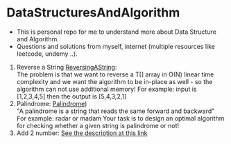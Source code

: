 # DataStructuresAndAlgorithm
- This is personal repo for me to understand more about Data Structure and Algorithm. 
- Questions and solutions from myself, internet (multiple resources like leetcode, undemy ..).
1. Reverse a String [ReversingAString](src/main/java/com/datastructures/array/ReverseAString.java):  
  The problem is that we want to reverse a T[] array in O(N) linear time complexity and we want the algorithm to be in-place as well - so the algorithm can not use additional memory!
  For example: input is [1,2,3,4,5] then the output is [5,4,3,2,1]
2. Palindrome: [Palindrome](src/main/java/com/datastructures/array/Palindrome.java))  
   "A palindrome is a string that reads the same forward and backward"
   For example: radar or madam
   Your task is to design an optimal algorithm for checking whether a given string is palindrome or not!
3. Add 2 number: [See the description at this link](https://leetcode.com/problems/add-two-numbers/description/)